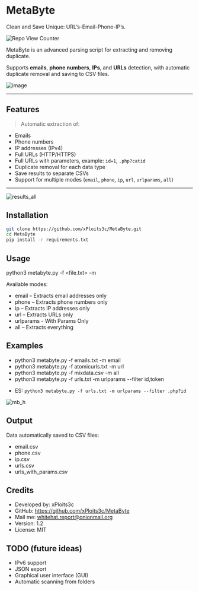# MetaByte
Clean and Save Unique: URL’s-Email-Phone-IP’s.

 ![Repo View Counter](https://profile-counter.glitch.me/MetaByte/count.svg)
 
MetaByte is an advanced parsing script for extracting and removing duplicate.

Supports **emails**, **phone numbers**, **IPs**, and **URLs** detection, with automatic duplicate removal and saving to CSV files.

![image](https://github.com/user-attachments/assets/6ea17898-c5f0-44e4-9b8f-c34140ad4bbb)

---

## Features

> Automatic extraction of:
- Emails
- Phone numbers
- IP addresses (IPv4)
- Full URLs (HTTP/HTTPS)
- Full URLs with parameters, example: `id=1`, `.php?catid`
- Duplicate removal for each data type
- Save results to separate CSVs
- Support for multiple modes (`email`, `phone`, `ip`, `url`, `urlparams`, `all`)

---

![results_all](https://github.com/user-attachments/assets/7f1366bd-c5b5-4489-8149-b76c9a8bcaf2)

## Installation
   ```bash
   git clone https://github.com/xPloits3c/MetaByte.git
   cd MetaByte
   pip install -r requirements.txt
```

## Usage

python3 metabyte.py -f <file.txt> -m <mode>

Available modes:

+  email – Extracts email addresses only
+  phone – Extracts phone numbers only
+ ip – Extracts IP addresses only
+ url – Extracts URLs only
+ urlparams - With Params Only
+ all – Extracts everything

## Examples

+ python3 metabyte.py -f emails.txt -m email
+ python3 metabyte.py -f atomicurls.txt -m url
+ python3 metabyte.py -f mixdata.csv -m all
+ python3 metabyte.py -f urls.txt -m urlparams --filter id,token
- ES: `python3 metabyte.py -f urls.txt -m urlparams --filter .php?id`
  
![mb_h](https://github.com/user-attachments/assets/450329e5-9cf8-4844-9f27-992293dbe7b4)

## Output

Data automatically saved to CSV files:
+ email.csv
+ phone.csv
+ ip.csv
+ urls.csv
+ urls_with_params.csv

## Credits
+ Developed by: xPloits3c
+ GitHub: https://github.com/xPloits3c/MetaByte
+ Mail me: whitehat.report@onionmail.org
+ Version: 1.2
+ License: MIT

## TODO (future ideas)
+ IPv6 support
+ JSON export
+ Graphical user interface (GUI)
+ Automatic scanning from folders

